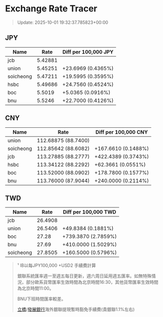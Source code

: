 # Exchange Rate Tracer

> Update: 2025-10-01 19:32:37.785823+00:00

## JPY

| Name      |    Rate | Diff per 100,000 JPY   |
|-----------|---------|------------------------|
| jcb       | 5.42881 |                        |
| union     | 5.45251 | +23.6969 (0.4365%)     |
| soicheong | 5.47211 | +19.5995 (0.3595%)     |
| hsbc      | 5.49686 | +24.7560 (0.4524%)     |
| boc       | 5.5019  | +5.0365 (0.0916%)      |
| bnu       | 5.5246  | +22.7000 (0.4126%)     |

## CNY

| Name      | Rate                | Diff per 100,000 CNY   |
|-----------|---------------------|------------------------|
| union     | 112.68875	(88.7400) |                        |
| soicheong | 112.85642	(88.6082) | +167.6610 (0.1488%)    |
| jcb       | 113.27885	(88.2777) | +422.4389 (0.3743%)    |
| hsbc      | 113.34122	(88.2292) | +62.3661 (0.0551%)     |
| boc       | 113.52000	(88.0902) | +178.7800 (0.1577%)    |
| bnu       | 113.76000	(87.9044) | +240.0000 (0.2114%)    |

## TWD

| Name      |    Rate | Diff per 100,000 TWD   |
|-----------|---------|------------------------|
| jcb       | 26.4908 |                        |
| union     | 26.5406 | +49.8384 (0.1881%)     |
| boc       | 27.28   | +739.3870 (2.7859%)    |
| bnu       | 27.69   | +410.0000 (1.5029%)    |
| soicheong | 27.8505 | +160.5000 (0.5796%)    |


> ¹ IB以每JPY100,000 +USD2 手續費計算
>
> 銀聯系統匯率週一至週五每日更新，週六周日延用週五匯率。如無特殊情況，部分歐系貨幣匯率生效時間為北京時間16:30，其他貨幣匯率生效時間為北京時間11:00。
>
> BNU下班時間匯率較差。
>
> [立橋](https://www.wlbank.com.mo/uploads/ueditor/file/20181211/1544536513900230.pdf)/[發展銀行](https://www.mdb.com.mo/Service_Charges_20230728.pdf)海外銀聯提現暫時豁免手續費(貴銀聯1.1%左右)

